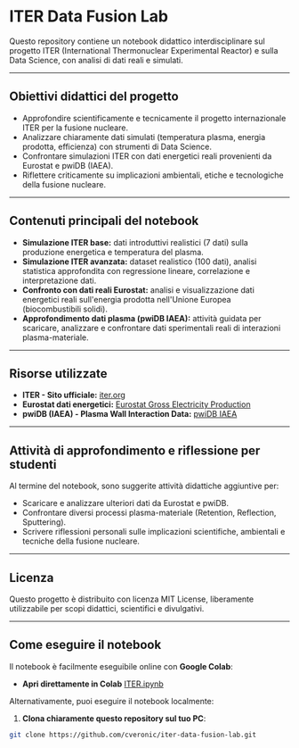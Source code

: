 # ITER Data Fusion Lab 

Questo repository contiene un notebook didattico interdisciplinare sul progetto ITER (International Thermonuclear Experimental Reactor) e sulla Data Science, con analisi di dati reali e simulati.

---

## Obiettivi didattici del progetto

- Approfondire scientificamente e tecnicamente il progetto internazionale ITER per la fusione nucleare.
- Analizzare chiaramente dati simulati (temperatura plasma, energia prodotta, efficienza) con strumenti di Data Science.
- Confrontare simulazioni ITER con dati energetici reali provenienti da Eurostat e pwiDB (IAEA).
- Riflettere criticamente su implicazioni ambientali, etiche e tecnologiche della fusione nucleare.

---

## Contenuti principali del notebook

- **Simulazione ITER base:** dati introduttivi realistici (7 dati) sulla produzione energetica e temperatura del plasma.
- **Simulazione ITER avanzata:** dataset realistico (100 dati), analisi statistica approfondita con regressione lineare, correlazione e interpretazione dati.
- **Confronto con dati reali Eurostat:** analisi e visualizzazione dati energetici reali sull'energia prodotta nell'Unione Europea (biocombustibili solidi).
- **Approfondimento dati plasma (pwiDB IAEA):** attività guidata per scaricare, analizzare e confrontare dati sperimentali reali di interazioni plasma-materiale.

---

## Risorse utilizzate

- **ITER - Sito ufficiale:** [iter.org](https://www.iter.org/)
- **Eurostat dati energetici:** [Eurostat Gross Electricity Production](https://ec.europa.eu/eurostat/databrowser/view/nrg_ind_pehcf/)
- **pwiDB (IAEA) - Plasma Wall Interaction Data:** [pwiDB IAEA](https://db-amdis.org/pwidb/psi/?process=0&species=3&surface=&doi=&author=)

---

## Attività di approfondimento e riflessione per studenti

Al termine del notebook, sono suggerite attività didattiche aggiuntive per:

- Scaricare e analizzare ulteriori dati da Eurostat e pwiDB.
- Confrontare diversi processi plasma-materiale (Retention, Reflection, Sputtering).
- Scrivere riflessioni personali sulle implicazioni scientifiche, ambientali e tecniche della fusione nucleare.

---

## Licenza
Questo progetto è distribuito con licenza MIT License, liberamente utilizzabile per scopi didattici, scientifici e divulgativi.

---

## Come eseguire il notebook

Il notebook è facilmente eseguibile online con **Google Colab**:

- **Apri direttamente in Colab** [ITER.ipynb](https://colab.research.google.com/drive/16hv_7drm_PAOF42FkZBx_PdH-WcNP7JF?usp=sharing)

Alternativamente, puoi eseguire il notebook localmente:

1. **Clona chiaramente questo repository sul tuo PC**:

```bash
git clone https://github.com/cveronic/iter-data-fusion-lab.git

